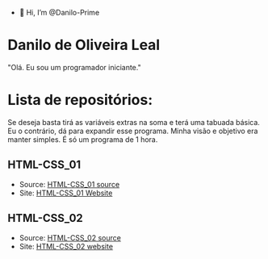 - 👋 Hi, I’m @Danilo-Prime

<!---
Danilo-Prime/Danilo-Prime is a ✨ special ✨ repository because its `README.md` (this file) appears on your GitHub profile.
You can click the Preview link to take a look at your changes.
--->
# Danilo de Oliveira Leal
"Olá. Eu sou um programador iniciante."

# Lista de repositórios:
 
 Se deseja basta tirá as variáveis extras na soma e terá uma tabuada básica. Eu o contrário, dá para expandir esse programa. Minha visão e objetivo era manter simples. É só um programa de 1 hora.

## HTML-CSS_01
  - Source: [HTML-CSS_01 source](https://github.com/Danilo-Prime/HTML-CSS_01)
  - Site: [HTML-CSS_01 Website](https://danilo-prime.github.io/HTML-CSS_01/#)
## HTML-CSS_02
  - Source: [HTML-CSS_02 source](https://github.com/Danilo-Prime/HTML-CSS_02)
  - Site: [HTML-CSS_02 website](https://danilo-prime.github.io/HTML-CSS_02/#)
